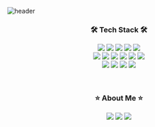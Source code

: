 ![header](https://capsule-render.vercel.app/api?type=waving&color=gradient&height=200&section=header&text=Seunghoon%20Choi&fontSize=70&fontAlign=60&fontalignY=20&desc=hoon-bari&descSize=25&descAlign=85)

<div align = "center">
  
### 🛠️ Tech Stack 🛠️
<img src="https://img.shields.io/badge/Python-3776AB?style=flat&logo=python&logoColor=white"/></a>
<img src="https://img.shields.io/badge/Pytorch-EE4C2C?style=flat&logo=pytorch&logoColor=white"/></a>
<img src="https://img.shields.io/badge/PyG-3C2179?style=flat&logo=pyg&logoColor=white"/></a>
<img src="https://img.shields.io/badge/Tensorflow-FF6F00?style=flat&logo=tensorflow&logoColor=white"/></a> 
<img src="https://img.shields.io/badge/R-276DC3?style=flat&logo=r&logoColor=white"/></a>  
<img src="https://img.shields.io/badge/PostgreSQL-4169E1?style=flat&logo=postgresql&logoColor=white"/></a>
<img src="https://img.shields.io/badge/MySQL-4479A1?style=flat&logo=mysql&logoColor=white"/></a>
<img src="https://img.shields.io/badge/AWS-FF9900?style=flat&logo=amazonaws&logoColor=white"/></a>
<img src="https://img.shields.io/badge/GCP-4285F4?style=flat&logo=googlecloud&logoColor=white"/></a>
<img src="https://img.shields.io/badge/Git-F05032?style=flat&logo=git&logoColor=white"/></a>
<img src="https://img.shields.io/badge/Tableau-E97627?style=flat&logo=tableau&logoColor=white"/></a>  
<img src="https://img.shields.io/badge/Notion-000000?style=flat&logo=notion&logoColor=white"/></a>
<img src="https://img.shields.io/badge/Slack-4A154B?style=flat&logo=slack&logoColor=white"/></a>
<img src="https://img.shields.io/badge/Figma-F24E1E?style=flat&logo=figma&logoColor=white"/></a>
<img src="https://img.shields.io/badge/Discord-5865F2?style=flat&logo=discord&logoColor=white"/></a>

<br>

### ⭐️ About Me ⭐️
<img src="https://img.shields.io/badge/Blog-BBDDE5?style=flat&logo=gitbook&logoColor=black"/></a>
<img src="https://img.shields.io/badge/Portfolio-F7A81B?style=flat&logo=notion&logoColor=white"/></a>
<img src="https://img.shields.io/badge/LinkedIn-0A66C2?style=flat&logo=linkedin&logoColor=white"/></a>


</div>

<!--
**hoon-bari/hoon-bari** is a ✨ _special_ ✨ repository because its `README.md` (this file) appears on your GitHub profile.

Here are some ideas to get you started:

- 🔭 I’m currently working on ...
- 🌱 I’m currently learning ...
- 👯 I’m looking to collaborate on ...
- 🤔 I’m looking for help with ...
- 💬 Ask me about ...
- 📫 How to reach me: ...
- 😄 Pronouns: ...
- ⚡ Fun fact: ...
-->
